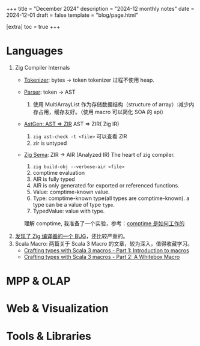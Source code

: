 +++
title = "December 2024"
description = "2024-12 monthly notes"
date = 2024-12-01
draft = false
template = "blog/page.html"

[extra]
toc = true
+++

# Languages
1. Zig Compiler Internals
    - [Tokenizer](https://mitchellh.com/zig/tokenizer): bytes -> token
      tokenizer 过程不使用 heap.
    - [Parser](https://mitchellh.com/zig/parser): token -> AST
      1. 使用 MultiArrayList 作为存储数据结构（structure of array）:减少内存占用，缓存友好。（使用 macro 可以简化 SOA 的 api）
    - [AstGen: AST => ZIR](https://mitchellh.com/zig/astgen) AST => ZIR( Zig IR)
      1. `zig ast-check -t <file>` 可以查看 ZIR
      2. zir is untyped 
    - [Zig Sema](https://mitchellh.com/zig/sema): ZIR -> AIR (Analyzed IR) The heart of zig compiler.
      1. `zig build-obj --verbose-air <file>`
      2. comptime evaluation
      3. AIR is fully typed
      4. AIR is only generated for exported or referenced functions.
      5. Value: comptime-known value.
      6. Type: comptime-known type(all types are comptime-known). a type can be a value of type `type`.
      7. TypedValue: value with type.
      
      理解 comptime, 我准备了一个实验，参考：[comptime 是如何工作的](/learning/zig/how_comptime_works.html)
2. [发现了 Zig 编译器的一个 BUG](@/blog/2024-12-04-a-zig-bug/index.md)，还比较严重的。
3. Scala Macro: 两篇关于 Scala 3 Macro 的文章，较为深入，值得收藏学习。
   - [Crafting types with Scala 3 macros - Part 1: Introduction to macros](https://inoio.de/blog/2024/07/14/scala3-macros-part1/)
   - [Crafting types with Scala 3 macros - Part 2: A Whitebox Macro](https://inoio.de/blog/2024/07/15/scala3-macros-part2/)

# MPP & OLAP

# Web & Visualization

# Tools & Libraries